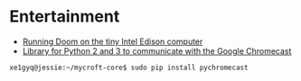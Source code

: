 # Entertainment

- [Running Doom on the tiny Intel Edison computer](https://www.youtube.com/watch?v=jJYpGUOGtDw)
- [Library for Python 2 and 3 to communicate with the Google Chromecast](https://github.com/balloob/pychromecast)

```
xe1gyq@jessie:~/mycroft-core$ sudo pip install pychromecast
```